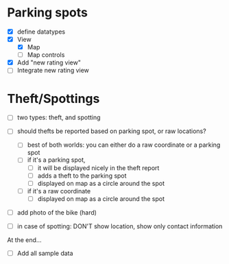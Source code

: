 # Parking spots
- [x] define datatypes
- [x] View
    - [x] Map
    - [ ] Map controls
- [x] Add "new rating view"
- [ ] Integrate new rating view 

# Theft/Spottings
- [ ] two types: theft, and spotting
- [ ] should thefts be reported based on parking spot, or raw locations?
    - [ ] best of both worlds: you can either do a raw coordinate or a parking spot
    - [ ] if it's a parking spot, 
        - [ ] it will be displayed nicely in the theft report
        - [ ] adds a theft to the parking spot
        - [ ] displayed on map as a circle around the spot
    - [ ] if it's a raw coordinate
        - [ ]  displayed on map as a circle around the spot
- [ ] add photo of the bike (hard)
- [ ] in case of spotting: DON'T show location, show only contact information 


At the end...
- [ ] Add all sample data
